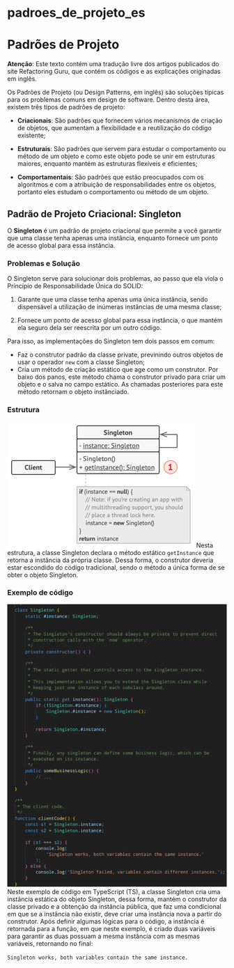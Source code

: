 # padroes_de_projeto_es

# Padrões de Projeto 

**Atenção**: Este texto contém uma tradução livre dos artigos publicados do site Refactoring Guru, que contém os códigos e as explicações originadas em inglês.

Os Padrões de Projeto (ou Design Patterns, em inglês) são soluções típicas para os problemas comuns em design de software. Dentro desta área, existem três tipos de padrões de projeto:

- **Criacionais**: São padrões que fornecem vários mecanismos de criação de objetos, que aumentam a flexibilidade e a reutilização do código existente;

- **Estruturais**: São padrões que servem para estudar o comportamento ou método de um objeto e como este objeto pode se unir em estruturas maiores, enquanto mantém as estruturas flexíveis e eficientes;

- **Comportamentais**: São padrões que estão preocupados com os algoritmos e com a atribuição de responsabilidades entre os objetos, portanto eles estudam o comportamento ou método de um objeto.

## Padrão de Projeto Criacional: Singleton

O **Singleton** é um padrão de projeto criacional que permite a você garantir que uma classe tenha apenas uma instância, enquanto fornece um ponto de acesso global para essa instância.

### Problemas e Solução
O Singleton serve para solucionar dois problemas, ao passo que ela viola o Príncipio de Responsabilidade Única do SOLID:

1. Garante que uma classe tenha apenas uma única instância, sendo dispensável a utilização de inúmeras instâncias de uma mesma classe;

2. Fornece um ponto de acesso global para essa instância, o que mantém ela seguro dela ser reescrita por um outro código.

Para isso, as implementações do Singleton tem dois passos em comum:

- Faz o construtor padrão da classe private, previnindo outros objetos de usar o operador ```new``` com a classe Singleton;
- Cria um método de criação estático que age como um construtor. Por baixo dos panos, este método chama o construtor privado para criar um objeto e o salva no campo estático. As chamadas posteriores para este método retornam o objeto instânciado.

### Estrutura
![singleton structure](Singleton/structure-en-indexed.png)
Nesta estrutura, a classe Singleton declara o método estático ```getInstance``` que retorna a instância da própria classe. Dessa forma, o construtor deveria estar escondido do código tradicional, sendo o método a única forma de se obter o objeto Singleton.

### Exemplo de código
![singleton code example](Singleton/image.png)
Neste exemplo de código em TypeScript (TS), a classe Singleton cria uma instância estática do objeto Singleton, dessa forma, mantém o construtor da classe privado e a obtenção da instância pública, que faz uma condicional em que se a instância não existir, deve criar uma instância nova a partir do construtor. Após definir algumas lógicas para o código, a instância é retornada para a função, em que neste exemplo, é criado duas variáveis para garantir as duas possuam a mesma instância com as mesmas variáveis, retornando no final:

```Singleton works, both variables contain the same instance.```
